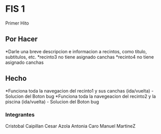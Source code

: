 # FIS 1

Primer Hito

## Por Hacer

*Darle una breve descripcion e informacion a recintos, como titulo, subtitulos, etc.
*recinto3 no tiene asignado canchas
*recinto4 no tiene asignado canchas

## Hecho
*Funciona toda la navegacion del recinto1 y sus canchas (ida/vuelta) - Solucion del Boton bug
*Funciona toda la navegeacion del recinto2 y la piscina (ida/vuelta) - Solucion del Boton bug

### Integrantes

Cristobal Caipillan
Cesar Azola
Antonia Caro
Manuel MartineZ